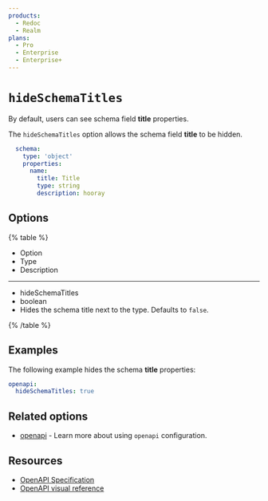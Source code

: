 ```yaml
---
products:
  - Redoc
  - Realm
plans:
  - Pro
  - Enterprise
  - Enterprise+
---
```

# `hideSchemaTitles`

By default, users can see schema field **title** properties.

The `hideSchemaTitles` option allows the schema field **title** to be hidden.

```yaml {% title="redocly.yaml" %}
  schema:
    type: 'object'
    properties:
      name:
        title: Title
        type: string
        description: hooray
```

## Options

{% table %}

* Option
* Type
* Description

---

* hideSchemaTitles
* boolean
* Hides the schema title next to the type. Defaults to `false`.

{% /table %}

## Examples

The following example hides the schema **title** properties:

```yaml {% title="redocly.yaml" %}
openapi:
  hideSchemaTitles: true
```

## Related options

- [openapi](./index.md) - Learn more about using `openapi` configuration.

## Resources

- [OpenAPI Specification](https://spec.openapis.org/oas/latest.html)
- [OpenAPI visual reference](https://redocly.com/docs/openapi-visual-reference/)
